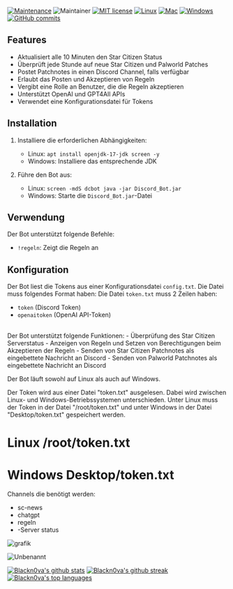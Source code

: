 [![Maintenance](https://img.shields.io/badge/Maintained%3F-yes-green.svg)](https://GitHub.com/Blackn0va/Discord_Bot/graphs/commit-activity)
![Maintainer](https://img.shields.io/badge/maintainer-Blackn0va-blue)
[![MIT license](https://img.shields.io/badge/License-MIT-blue.svg)](https://lbesson.mit-license.org/)
[![Linux](https://img.shields.io/badge/Linux--green.svg)](https://shields.io/)
[![Mac](https://img.shields.io/badge/Mac--red.svg)](https://shields.io/)
[![Windows](https://img.shields.io/badge/Windows--green.svg)](https://shields.io/)
[![GitHub commits](https://badgen.net/github/commits/Blackn0va/Discord_Bot)](https://GitHub.com/Blackn0va/Discord_Bot/commit/)


## Features

- Aktualisiert alle 10 Minuten den Star Citizen Status
- Überprüft jede Stunde auf neue Star Citizen und Palworld Patches
- Postet Patchnotes in einen Discord Channel, falls verfügbar
- Erlaubt das Posten und Akzeptieren von Regeln
- Vergibt eine Rolle an Benutzer, die die Regeln akzeptieren
- Unterstützt OpenAI und GPT4All APIs
- Verwendet eine Konfigurationsdatei für Tokens

## Installation

1. Installiere die erforderlichen Abhängigkeiten:
    - Linux: `apt install openjdk-17-jdk screen -y`
    - Windows: Installiere das entsprechende JDK

2. Führe den Bot aus:
    - Linux: `screen -mdS dcbot java -jar Discord_Bot.jar`
    - Windows: Starte die `Discord_Bot.jar`-Datei

## Verwendung

Der Bot unterstützt folgende Befehle:

- `!regeln`: Zeigt die Regeln an


## Konfiguration

Der Bot liest die Tokens aus einer Konfigurationsdatei `config.txt`. Die Datei muss folgendes Format haben:
Die Datei `token.txt` muss 2 Zeilen haben:
- `token` (Discord Token)
- `openaitoken` (OpenAI API-Token)

<br/>
Der Bot unterstützt folgende Funktionen:
- Überprüfung des Star Citizen Serverstatus
- Anzeigen von Regeln und Setzen von Berechtigungen beim Akzeptieren der Regeln
- Senden von Star Citizen Patchnotes als eingebettete Nachricht an Discord
- Senden von Palworld Patchnotes als eingebettete Nachricht an Discord

Der Bot läuft sowohl auf Linux als auch auf Windows.

Der Token wird aus einer Datei "token.txt" ausgelesen. Dabei wird zwischen Linux- und Windows-Betriebssystemen unterschieden. Unter Linux muss der Token in der Datei "/root/token.txt" und unter Windows in der Datei "Desktop/token.txt" gespeichert werden.


# Linux /root/token.txt
# Windows Desktop/token.txt

Channels die benötigt werden:
- sc-news
- chatgpt
- regeln
- -Server status


![grafik](https://github.com/Blackn0va/Discord_Bot/assets/12220332/1657cbc1-3a4a-4624-96b3-b0eaceb27037)


![Unbenannt](https://github.com/Blackn0va/Discord_Bot/assets/12220332/20019efb-b5e3-442a-a5a1-436ec4f02a0e)




[![Blackn0va's github stats](https://github-readme-stats.vercel.app/api?username=Blackn0va&theme=blue-green)](https://github.com/Blackn0va/)
[![Blackn0va's github streak](https://github-readme-streak-stats.herokuapp.com/?user=Blackn0va&theme=blue-green)](https://github.com/Blackn0va/) <br/>
[![Blackn0va's top languages](https://github-readme-stats.vercel.app/api/top-langs/?username=Blackn0va&theme=blue-green)](https://github.com/Blackn0va/) <br/>
